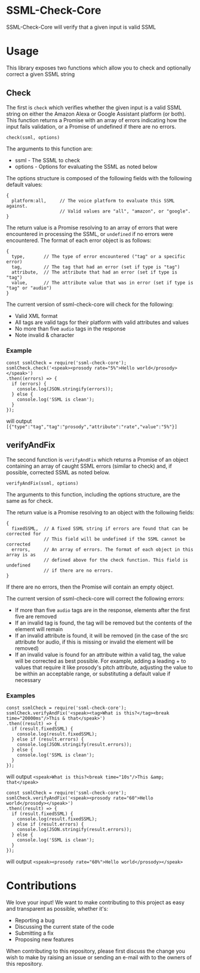 # SSML-Check-Core

SSML-Check-Core will verify that a given input is valid SSML

# Usage

This library exposes two functions which allow you to check and optionally correct a given SSML string

## Check
The first is `check` which verifies whether the given input is a valid SSML string on either the Amazon Alexa or Google Assistant platform (or both). This function returns a Promise with an array of errors indicating how the input fails validation, or a Promise of undefined if there are no errors.

```
check(ssml, options)
```

The arguments to this function are:

 * ssml - The SSML to check
 * options - Options for evaluating the SSML as noted below
 
The options structure is composed of the following fields with the following default values:

```
{
  platform:all,     // The voice platform to evaluate this SSML against.
                    // Valid values are "all", "amazon", or "google".
}
```

The return value is a Promise resolving to an array of errors that were encountered in processing the SSML, or `undefined` if no errors were encountered.  The format of each error object is as follows:

```
{
  type,       // The type of error encountered ("tag" or a specific error)
  tag,        // The tag that had an error (set if type is "tag")
  attribute,  // The attribute that had an error (set if type is "tag")
  value,      // The attribute value that was in error (set if type is "tag" or "audio")
}
```

The current version of ssml-check-core will check for the following:

 * Valid XML format
 * All tags are valid tags for their platform with valid attributes and values
 * No more than five `audio` tags in the response
 * Note invalid & character

### Example

```
const ssmlCheck = require('ssml-check-core');
ssmlCheck.check('<speak><prosody rate="5%">Hello world</prosody></speak>')
.then((errors) => {
  if (errors) {
    console.log(JSON.stringify(errors));
  } else {
    console.log('SSML is clean');
  }
});
```
will output `[{"type":"tag","tag":"prosody","attribute":"rate","value":"5%"}]`

## verifyAndFix 
The second function is `verifyAndFix` which returns a Promise of an object containing an array of caught SSML errors (similar to check) and, if possible, corrected SSML as noted below.

```
verifyAndFix(ssml, options)
```

The arguments to this function, including the options structure, are the same as for check.

The return value is a Promise resolving to an object with the following fields:

```
{
  fixedSSML,  // A fixed SSML string if errors are found that can be corrected for
              // This field will be undefined if the SSML cannot be corrected
  errors,     // An array of errors. The format of each object in this array is as
              // defined above for the check function. This field is undefined
              // if there are no errors.    
}
```

If there are no errors, then the Promise will contain an empty object.

The current version of ssml-check-core will correct the following errors:

 * If more than five `audio` tags are in the response, elements after the first five are removed
 * If an invalid tag is found, the tag will be removed but the contents of the element will remain 
 * If an invalid attribute is found, it will be removed (in the case of the src attribute for audio, if this is missing or invalid the element will be removed)
 * If an invalid value is found for an attribute within a valid tag, the value will be corrected as best possible. For example, adding a leading + to values that require it like prosody's pitch attribute, adjusting the value to be within an acceptable range, or substituting a default value if necessary 

### Examples

```
const ssmlCheck = require('ssml-check-core');
ssmlCheck.verifyAndFix('<speak><tag>What is this?</tag><break time="20000ms"/>This & that</speak>')
.then((result) => {
  if (result.fixedSSML) {
    console.log(result.fixedSSML);
  } else if (result.errors) {
    console.log(JSON.stringify(result.errors));
  } else {
    console.log('SSML is clean');
  }
});
```
will output `<speak>What is this?<break time="10s"/>This &amp; that</speak>`

```
const ssmlCheck = require('ssml-check-core');
ssmlCheck.verifyAndFix('<speak><prosody rate="60">Hello world</prosody></speak>')
.then((result) => {
  if (result.fixedSSML) {
    console.log(result.fixedSSML);
  } else if (result.errors) {
    console.log(JSON.stringify(result.errors));
  } else {
    console.log('SSML is clean');
  }
});
```
will output `<speak><prosody rate="60%">Hello world</prosody></speak>`

# Contributions

We love your input! We want to make contributing to this project as easy and transparent as possible, whether it's:

- Reporting a bug
- Discussing the current state of the code
- Submitting a fix
- Proposing new features

When contributing to this repository, please first discuss the change you wish to make by raising an issue or sending an e-mail with to the owners of this repository.
